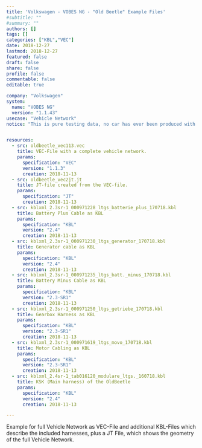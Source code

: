 ```yaml
---
title: 'Volkswagen - VOBES NG - "Old Beetle" Example Files'
#subtitle: ""
#summary: ""
authors: []
tags: []
categories: ["KBL","VEC"]
date: 2018-12-27
lastmod: 2018-12-27
featured: false
draft: false
share: false
profile: false
commentable: false
editable: true

company: "Volkswagen"
system:
  name: "VOBES NG"
  version: "1.1.43"
usecase: "Vehicle Network"
notice: "This is pure testing data, no car has ever been produced with these specifications or will ever! The VEC File represents the current abilities of the VEC generation VOBES NG and is subject to changes. All partnumbers have been obfuscated."


resources:
  - src: oldbeetle_vec113.vec
    title: VEC-File with a complete vehicle network.
    params:
      specification: "VEC"
      version: "1.1.3"
      creation: 2018-11-13
  - src: oldbeetle_vec2jt.jt
    title: JT-file created from the VEC-file.
    params:
      specification: "JT"
      creation: 2018-11-13
  - src: kblxml_2.3sr-1_000971228_ltgs_batterie_plus_170718.kbl
    title: Battery Plus Cable as KBL
    params:
      specification: "KBL"
      version: "2.4"
      creation: 2018-11-13
  - src: kblxml_2.3sr-1_000971230_ltgs_generator_170718.kbl
    title: Generator cable as KBL
    params:
      specification: "KBL"
      version: "2.4"
      creation: 2018-11-13
  - src: kblxml_2.3sr-1_000971235_ltgs_batt._minus_170718.kbl
    title: Battery Minus Cable as KBL
    params:
      specification: "KBL"
      version: "2.3-SR1"
      creation: 2018-11-13
  - src: kblxml_2.3sr-1_000971250_ltgs_getriebe_170718.kbl
    title: Gearbox Harness as KBL
    params:
      specification: "KBL"
      version: "2.3-SR1"
      creation: 2018-11-13
  - src: kblxml_2.3sr-1_000971619_ltgs_movo_170718.kbl
    title: Motor Cabling as KBL
    params:
      specification: "KBL"
      version: "2.3-SR1"
      creation: 2018-11-13
  - src: kblxml_2.4sr-1_tab016120_modulare_ltgs._160718.kbl
    title: KSK (Main harness) of the OldBeetle
    params:
      specification: "KBL"
      version: "2.4"
      creation: 2018-11-13

---
```

Example for full Vehicle Network as VEC-File and additional KBL-Files which describe the included harnesses, plus a JT File, which shows the geometry of the full Vehicle Network.